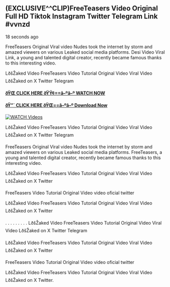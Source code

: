 ## (EXCLUSIVE^^CLIP)FreeTeasers Video Original Full HD Tiktok Instagram Twitter Telegram Link #vvnzd

18 seconds ago

FreeTeasers Original Viral video Nudes took the internet by storm and amazed viewers on various Leaked social media platforms. Desi Video Viral Link, a young and talented digital creator, recently became famous thanks to this interesting video.

LðšŽaked Video FreeTeasers Video Tutorial Original Video Viral Video LðšŽaked on X Twitter Telegram

**[ðŸŒ CLICK HERE ðŸŸ¢==â–ºâ–º WATCH NOW](https://clips-mediaa.blogspot.com/2025/02/video-viral-download.html)**

**[ðŸ”´ CLICK HERE ðŸŒ==â–ºâ–º Download Now](https://clips-mediaa.blogspot.com/2025/02/video-viral-download.html)**

[![WATCH Videos](https://i.imgur.com/dJHk4Zq.gif)](https://clips-mediaa.blogspot.com/2025/02/video-viral-download.html)

LðšŽaked Video FreeTeasers Video Tutorial Original Video Viral Video LðšŽaked on X Twitter Telegram

FreeTeasers Original Viral video Nudes took the internet by storm and amazed viewers on various Leaked social media platforms. FreeTeasers, a young and talented digital creator, recently became famous thanks to this interesting video.

LðšŽaked Video FreeTeasers Video Tutorial Original Video Viral Video LðšŽaked on X Twitter

FreeTeasers Video Tutorial Original Video video oficial twitter

LðšŽaked Video FreeTeasers Video Tutorial Original Video Viral Video LðšŽaked on X Twitter

. . . . . . . . . LðšŽaked Video FreeTeasers Video Tutorial Original Video Viral Video LðšŽaked on X Twitter Telegram

LðšŽaked Video FreeTeasers Video Tutorial Original Video Viral Video LðšŽaked on X Twitter

FreeTeasers Video Tutorial Original Video video oficial twitter

LðšŽaked Video FreeTeasers Video Tutorial Original Video Viral Video LðšŽaked on X Twitter.